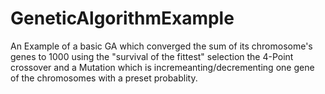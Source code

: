 # GeneticAlgorithmExample
An Example of a basic GA which converged the sum of its chromosome's genes to 1000 using the "survival of the fittest" selection the 4-Point crossover and a Mutation which is incremeanting/decrementing one gene of the chromosomes with a preset probablity.
